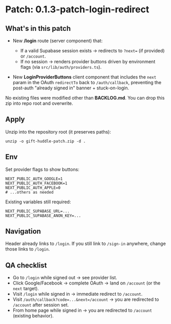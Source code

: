 # Patch: 0.1.3-patch-login-redirect

## What's in this patch
- New **/login** route (server component) that:
  - If a valid Supabase session exists → redirects to `?next=` (if provided) or `/account`.
  - If no session → renders provider buttons driven by environment flags (via `src/lib/auth/providers.ts`).

- New **LoginProviderButtons** client component that includes the `next` param in the OAuth `redirectTo` back to `/auth/callback`, preventing the post-auth "already signed in" banner + stuck-on-login.

No existing files were modified other than **BACKLOG.md**. You can drop this zip into repo root and overwrite.

## Apply
Unzip into the repository root (it preserves paths):
```
unzip -o gift-huddle-patch.zip -d .
```

## Env
Set provider flags to show buttons:
```
NEXT_PUBLIC_AUTH_GOOGLE=1
NEXT_PUBLIC_AUTH_FACEBOOK=1
NEXT_PUBLIC_AUTH_APPLE=0
# ...others as needed
```

Existing variables still required:
```
NEXT_PUBLIC_SUPABASE_URL=...
NEXT_PUBLIC_SUPABASE_ANON_KEY=...
```

## Navigation
Header already links to `/login`. If you still link to `/sign-in` anywhere, change those links to `/login`.

## QA checklist
- Go to `/login` while signed out → see provider list.
- Click Google/Facebook → complete OAuth → land on `/account` (or the `next` target).
- Visit `/login` while signed in → immediate redirect to `/account`.
- Visit `/auth/callback?code=...&next=/account` → you are redirected to `/account` after session set.
- From home page while signed in → you are redirected to `/account` (existing behavior).

